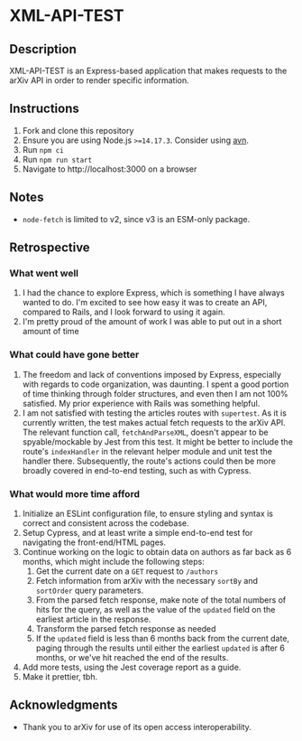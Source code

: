 # XML-API-TEST
## Description
XML-API-TEST is an Express-based application that makes requests to the arXiv API in order to render specific information.

## Instructions
1. Fork and clone this repository
2. Ensure you are using Node.js `>=14.17.3`. Consider using [avn](https://github.com/wbyoung/avn).
3. Run `npm ci`
4. Run `npm run start`
4. Navigate to http://localhost:3000 on a browser

## Notes
- `node-fetch` is limited to v2, since v3 is an ESM-only package.

## Retrospective
### What went well
1. I had the chance to explore Express, which is something I have always wanted to do. I'm excited to see how easy it was to create an API, compared to Rails, and I look forward to using it again.
2. I'm pretty proud of the amount of work I was able to put out in a short amount of time

### What could have gone better
1. The freedom and lack of conventions imposed by Express, especially with regards to code organization, was daunting. I spent a good portion of time thinking through folder structures, and even then I am not 100% satisfied. My prior experience with Rails was something helpful.
2. I am not satisfied with testing the articles routes with `supertest`. As it is currently written, the test makes actual fetch requests to the arXiv API. The relevant function call, `fetchAndParseXML`, doesn't appear to be spyable/mockable by Jest from this test. It might be better to include the route's `indexHandler` in the relevant helper module and unit test the handler there. Subsequently, the route's actions could then be more broadly covered in end-to-end testing, such as with Cypress.

### What would more time afford
1. Initialize an ESLint configuration file, to ensure styling and syntax is correct and consistent across the codebase.
2. Setup Cypress, and at least write a simple end-to-end test for navigating the front-end/HTML pages.
3. Continue working on the logic to obtain data on authors as far back as 6 months, which might include the following steps:
   1. Get the current date on a `GET` request to `/authors`
   2. Fetch information from arXiv with the necessary `sortBy` and `sortOrder` query parameters.
   3. From the parsed fetch response, make note of the total numbers of hits for the query, as well as the value of the `updated` field on the earliest article in the response.
   4. Transform the parsed fetch response as needed
   5. If the `updated` field is less than 6 months back from the current date, paging through the results until either the earliest `updated` is after 6 months, or we've hit reached the end of the results.
4. Add more tests, using the Jest coverage report as a guide.
5. Make it prettier, tbh.

## Acknowledgments
- Thank you to arXiv for use of its open access interoperability.
